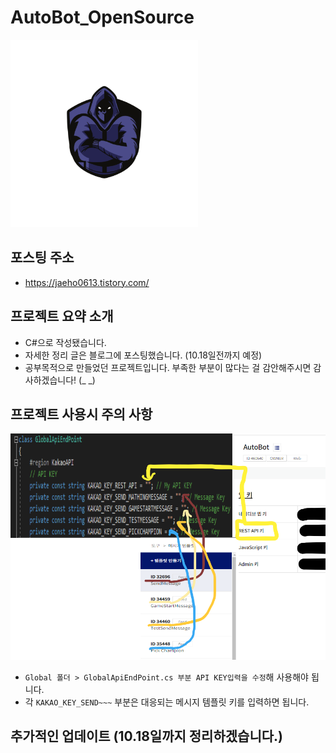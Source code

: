 # AutoBot_OpenSource

<img src="./Img/AutobotLogo_Removebg.png" width = 300>

## 포스팅 주소

- https://jaeho0613.tistory.com/

## 프로젝트 요약 소개

- C#으로 작성됐습니다.
- 자세한 정리 글은 블로그에 포스팅했습니다. (10.18일전까지 예정)
- 공부목적으로 만들었던 프로젝트입니다. 부족한 부분이 많다는 걸 감안해주시면 감사하겠습니다! (\_ \_)

## 프로젝트 사용시 주의 사항

<img src="./Img/1.png" width = 700>

- `Global 폴더 > GlobalApiEndPoint.cs 부분 API KEY입력을 수정`해 사용해야 됩니다.
- 각 `KAKAO_KEY_SEND~~~` 부분은 대응되는 메시지 템플릿 키를 입력하면 됩니다.

## 추가적인 업데이트 (10.18일까지 정리하겠습니다.)
